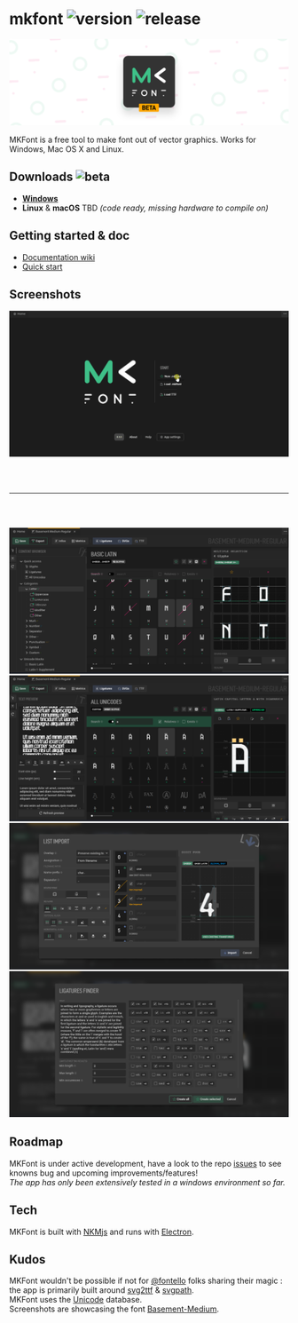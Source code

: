 # mkfont ![version](https://img.shields.io/badge/dynamic/json?color=ed1e79&label=version&query=version&url=https://github.com/Nebukam/mkfont/raw/main//package.json) ![release](https://img.shields.io/badge/license-MIT-black.svg)

![Splash](/assets-dev/Splash-beta.png)

MKFont is a free tool to make font out of vector graphics. Works for Windows, Mac OS X and Linux.  

## **Downloads** ![beta](https://img.shields.io/badge/-beta-ffa600)

- [**Windows**](https://github.com/Nebukam/mkfont/releases)
- **Linux** & **macOS** TBD *(code ready, missing hardware to compile on)*

## **Getting started** & doc
- [Documentation wiki](https://github.com/Nebukam/mkfont/wiki)
- [Quick start](https://github.com/Nebukam/mkfont/wiki/Step-by-step)

## Screenshots  


![preview](https://raw.githubusercontent.com/Nebukam/mkfont/main/assets-dev/docs/screenshots/mkfont-preview.gif)  

<br>
<br>

---  
<br>
<br>

![grid](https://raw.githubusercontent.com/Nebukam/mkfont/main/assets-dev/docs/screenshots/grid.png)   
![search](https://raw.githubusercontent.com/Nebukam/mkfont/main/assets-dev/docs/screenshots/search.png)  
![batch-import](https://raw.githubusercontent.com/Nebukam/mkfont/main/assets-dev/docs/screenshots/batch-import.png)  
![ligatures](https://raw.githubusercontent.com/Nebukam/mkfont/main/assets-dev/docs/screenshots/ligatures.png)  

## Roadmap
MKFont is under active development, have a look to the repo [issues](https://github.com/Nebukam/mkfont/issues) to see knowns bug and upcoming improvements/features!  
*The app has only been extensively tested in a windows environment so far.*

## Tech
MKFont is built with [NKMjs](https://github.com/Nebukam/nkmjs) and runs with [Electron](https://github.com/electron/electron).

## Kudos
MKFont wouldn't be possible if not for [@fontello](https://github.com/fontello) folks sharing their magic : the app is primarily built around [svg2ttf](https://github.com/fontello/svg2ttf) & [svgpath](https://github.com/fontello/svgpath).  
MKFont uses the [Unicode](https://home.unicode.org/) database.  
Screenshots are showcasing the font [Basement-Medium](https://freetypography.com/2020/05/02/free-font-basement/).
